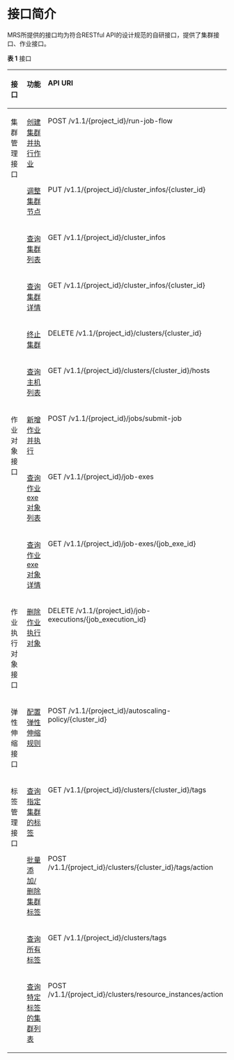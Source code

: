 # 接口简介<a name="ZH-CN_TOPIC_0109964272"></a>

MRS所提供的接口均为符合RESTful API的设计规范的自研接口，提供了集群接口、作业接口。

**表 1**  接口

<a name="table19188625114234"></a>
<table><thead align="left"><tr id="row46891655114234"><th class="cellrowborder" valign="top" width="26.14%" id="mcps1.2.4.1.1"><p id="p46739895163751"><a name="p46739895163751"></a><a name="p46739895163751"></a>接口</p>
</th>
<th class="cellrowborder" valign="top" width="32.66%" id="mcps1.2.4.1.2"><p id="p29122247114234"><a name="p29122247114234"></a><a name="p29122247114234"></a>功能</p>
</th>
<th class="cellrowborder" valign="top" width="41.199999999999996%" id="mcps1.2.4.1.3"><p id="p10091830114234"><a name="p10091830114234"></a><a name="p10091830114234"></a>API URI</p>
</th>
</tr>
</thead>
<tbody><tr id="row53528912114234"><td class="cellrowborder" rowspan="6" valign="top" width="26.14%" headers="mcps1.2.4.1.1 "><p id="p66734216388"><a name="p66734216388"></a><a name="p66734216388"></a>集群管理接口</p>
<p id="p521334011245"><a name="p521334011245"></a><a name="p521334011245"></a></p>
</td>
<td class="cellrowborder" valign="top" width="32.66%" headers="mcps1.2.4.1.2 "><p id="p1281148114234"><a name="p1281148114234"></a><a name="p1281148114234"></a><a href="创建集群并执行作业.md">创建集群并执行作业</a></p>
</td>
<td class="cellrowborder" valign="top" width="41.199999999999996%" headers="mcps1.2.4.1.3 "><p id="p61542071114234"><a name="p61542071114234"></a><a name="p61542071114234"></a>POST /v1.1/{project_id}/run-job-flow</p>
</td>
</tr>
<tr id="row17007731114234"><td class="cellrowborder" valign="top" headers="mcps1.2.4.1.1 "><p id="p35448961114234"><a name="p35448961114234"></a><a name="p35448961114234"></a><a href="调整集群节点.md">调整集群节点</a></p>
</td>
<td class="cellrowborder" valign="top" headers="mcps1.2.4.1.2 "><p id="p5380317114234"><a name="p5380317114234"></a><a name="p5380317114234"></a>PUT /v1.1/{project_id}/cluster_infos/{cluster_id}</p>
</td>
</tr>
<tr id="row48422859114234"><td class="cellrowborder" valign="top" headers="mcps1.2.4.1.1 "><p id="p29937495114234"><a name="p29937495114234"></a><a name="p29937495114234"></a><a href="查询集群列表.md">查询集群列表</a></p>
</td>
<td class="cellrowborder" valign="top" headers="mcps1.2.4.1.2 "><p id="p14053056114234"><a name="p14053056114234"></a><a name="p14053056114234"></a>GET /v1.1/{project_id}/cluster_infos</p>
</td>
</tr>
<tr id="row59368643114234"><td class="cellrowborder" valign="top" headers="mcps1.2.4.1.1 "><p id="p44130804114234"><a name="p44130804114234"></a><a name="p44130804114234"></a><a href="查询集群详情.md">查询集群详情</a></p>
</td>
<td class="cellrowborder" valign="top" headers="mcps1.2.4.1.2 "><p id="p26210967114234"><a name="p26210967114234"></a><a name="p26210967114234"></a>GET /v1.1/{project_id}/cluster_infos/{cluster_id}</p>
</td>
</tr>
<tr id="row34572116114234"><td class="cellrowborder" valign="top" headers="mcps1.2.4.1.1 "><p id="p48878035114234"><a name="p48878035114234"></a><a name="p48878035114234"></a><a href="终止集群.md">终止集群</a></p>
</td>
<td class="cellrowborder" valign="top" headers="mcps1.2.4.1.2 "><p id="p64389915114234"><a name="p64389915114234"></a><a name="p64389915114234"></a>DELETE /v1.1/{project_id}/clusters/{cluster_id}</p>
</td>
</tr>
<tr id="row4728911811245"><td class="cellrowborder" valign="top" headers="mcps1.2.4.1.1 "><p id="p1962739911245"><a name="p1962739911245"></a><a name="p1962739911245"></a><a href="查询主机列表.md">查询主机列表</a></p>
</td>
<td class="cellrowborder" valign="top" headers="mcps1.2.4.1.2 "><p id="p4631546211245"><a name="p4631546211245"></a><a name="p4631546211245"></a>GET /v1.1/{project_id}/clusters/{cluster_id}/hosts</p>
</td>
</tr>
<tr id="row6090042114234"><td class="cellrowborder" rowspan="3" valign="top" width="26.14%" headers="mcps1.2.4.1.1 "><p id="p24986229163815"><a name="p24986229163815"></a><a name="p24986229163815"></a>作业对象接口</p>
</td>
<td class="cellrowborder" valign="top" width="32.66%" headers="mcps1.2.4.1.2 "><p id="p41642070114234"><a name="p41642070114234"></a><a name="p41642070114234"></a><a href="新增作业并执行.md">新增作业并执行</a></p>
</td>
<td class="cellrowborder" valign="top" width="41.199999999999996%" headers="mcps1.2.4.1.3 "><p id="p23863027114234"><a name="p23863027114234"></a><a name="p23863027114234"></a>POST /v1.1/{project_id}/jobs/submit-job</p>
</td>
</tr>
<tr id="row8518062114234"><td class="cellrowborder" valign="top" headers="mcps1.2.4.1.1 "><p id="p18874453114234"><a name="p18874453114234"></a><a name="p18874453114234"></a><a href="查询作业exe对象列表.md">查询作业exe对象列表</a></p>
</td>
<td class="cellrowborder" valign="top" headers="mcps1.2.4.1.2 "><p id="p2159141114234"><a name="p2159141114234"></a><a name="p2159141114234"></a>GET /v1.1/{project_id}/job-exes</p>
</td>
</tr>
<tr id="row19432270114234"><td class="cellrowborder" valign="top" headers="mcps1.2.4.1.1 "><p id="p30510066114234"><a name="p30510066114234"></a><a name="p30510066114234"></a><a href="查询作业exe对象详情.md">查询作业exe对象详情</a></p>
</td>
<td class="cellrowborder" valign="top" headers="mcps1.2.4.1.2 "><p id="p28804495114234"><a name="p28804495114234"></a><a name="p28804495114234"></a>GET /v1.1/{project_id}/job-exes/{job_exe_id}</p>
</td>
</tr>
<tr id="row52627792114234"><td class="cellrowborder" valign="top" width="26.14%" headers="mcps1.2.4.1.1 "><p id="p15580262163751"><a name="p15580262163751"></a><a name="p15580262163751"></a>作业执行对象接口</p>
</td>
<td class="cellrowborder" valign="top" width="32.66%" headers="mcps1.2.4.1.2 "><p id="p34992729114234"><a name="p34992729114234"></a><a name="p34992729114234"></a><a href="删除作业执行对象.md">删除作业执行对象</a></p>
</td>
<td class="cellrowborder" valign="top" width="41.199999999999996%" headers="mcps1.2.4.1.3 "><p id="p8331133114234"><a name="p8331133114234"></a><a name="p8331133114234"></a>DELETE /v1.1/{project_id}/job-executions/{job_execution_id}</p>
</td>
</tr>
<tr id="row841247510304"><td class="cellrowborder" valign="top" width="26.14%" headers="mcps1.2.4.1.1 "><p id="p1454235624212"><a name="p1454235624212"></a><a name="p1454235624212"></a>弹性伸缩接口</p>
</td>
<td class="cellrowborder" valign="top" width="32.66%" headers="mcps1.2.4.1.2 "><p id="p2578801610304"><a name="p2578801610304"></a><a name="p2578801610304"></a><a href="配置弹性伸缩规则.md">配置弹性伸缩规则</a></p>
</td>
<td class="cellrowborder" valign="top" width="41.199999999999996%" headers="mcps1.2.4.1.3 "><p id="p845458610304"><a name="p845458610304"></a><a name="p845458610304"></a>POST /v1.1/{project_id}/autoscaling-policy/{cluster_id}</p>
</td>
</tr>
<tr id="row1394256135919"><td class="cellrowborder" rowspan="4" valign="top" width="26.14%" headers="mcps1.2.4.1.1 "><p id="p1716214121306"><a name="p1716214121306"></a><a name="p1716214121306"></a>标签管理接口</p>
</td>
<td class="cellrowborder" valign="top" width="32.66%" headers="mcps1.2.4.1.2 "><p id="p69495675912"><a name="p69495675912"></a><a name="p69495675912"></a><a href="查询指定集群的标签.md">查询指定集群的标签</a></p>
</td>
<td class="cellrowborder" valign="top" width="41.199999999999996%" headers="mcps1.2.4.1.3 "><p id="p439773114615"><a name="p439773114615"></a><a name="p439773114615"></a>GET /v1.1/{project_id}/clusters/{cluster_id}/tags</p>
</td>
</tr>
<tr id="row19628155375918"><td class="cellrowborder" valign="top" headers="mcps1.2.4.1.1 "><p id="p16628753125917"><a name="p16628753125917"></a><a name="p16628753125917"></a><a href="批量添加-删除集群标签.md">批量添加/删除集群标签</a></p>
</td>
<td class="cellrowborder" valign="top" headers="mcps1.2.4.1.2 "><p id="p78391839134618"><a name="p78391839134618"></a><a name="p78391839134618"></a>POST /v1.1/{project_id}/clusters/{cluster_id}/tags/action</p>
</td>
</tr>
<tr id="row89495507598"><td class="cellrowborder" valign="top" headers="mcps1.2.4.1.1 "><p id="p1095014508597"><a name="p1095014508597"></a><a name="p1095014508597"></a><a href="查询所有标签.md">查询所有标签</a></p>
</td>
<td class="cellrowborder" valign="top" headers="mcps1.2.4.1.2 "><p id="p1077864918464"><a name="p1077864918464"></a><a name="p1077864918464"></a>GET /v1.1/{project_id}/clusters/tags</p>
</td>
</tr>
<tr id="row7556948185917"><td class="cellrowborder" valign="top" headers="mcps1.2.4.1.1 "><p id="p1655634845916"><a name="p1655634845916"></a><a name="p1655634845916"></a><a href="查询特定标签的集群列表.md">查询特定标签的集群列表</a></p>
</td>
<td class="cellrowborder" valign="top" headers="mcps1.2.4.1.2 "><p id="p11164185874614"><a name="p11164185874614"></a><a name="p11164185874614"></a>POST /v1.1/{project_id}/clusters/resource_instances/action</p>
</td>
</tr>
</tbody>
</table>

